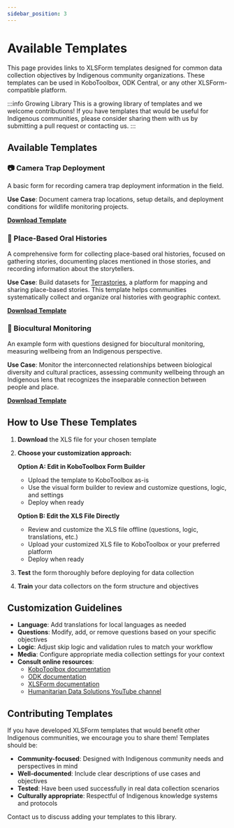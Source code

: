 ```yaml
---
sidebar_position: 3
---
```


# Available Templates

This page provides links to XLSForm templates designed for common data collection objectives by Indigenous community organizations. These templates can be used in KoboToolbox, ODK Central, or any other XLSForm-compatible platform.

:::info Growing Library
This is a growing library of templates and we welcome contributions! If you have templates that would be useful for Indigenous communities, please consider sharing them with us by submitting a pull request or contacting us.
:::

## Available Templates

### 📷 Camera Trap Deployment

A basic form for recording camera trap deployment information in the field.

**Use Case**: Document camera trap locations, setup details, and deployment conditions for wildlife monitoring projects.

**[Download Template](/xlsform-templates/camera_trap_deployment_(basic).xlsx)**

### 💬 Place-Based Oral Histories

A comprehensive form for collecting place-based oral histories, focused on gathering stories, documenting places mentioned in those stories, and recording information about the storytellers.

**Use Case**: Build datasets for [Terrastories](https://terrastories.app), a platform for mapping and sharing place-based stories. This template helps communities systematically collect and organize oral histories with geographic context.

**[Download Template](/xlsform-templates/place-based_oral_histories.xlsx)**

### 🌿 Biocultural Monitoring

An example form with questions designed for biocultural monitoring, measuring wellbeing from an Indigenous perspective.

**Use Case**: Monitor the interconnected relationships between biological diversity and cultural practices, assessing community wellbeing through an Indigenous lens that recognizes the inseparable connection between people and place.

**[Download Template](/xlsform-templates/biocultural_monitoring.xlsx)**

## How to Use These Templates

1. **Download** the XLS file for your chosen template

2. **Choose your customization approach:**

   **Option A: Edit in KoboToolbox Form Builder**
   - Upload the template to KoboToolbox as-is
   - Use the visual form builder to review and customize questions, logic, and settings
   - Deploy when ready

   **Option B: Edit the XLS File Directly**  
   - Review and customize the XLS file offline (questions, logic, translations, etc.)
   - Upload your customized XLS file to KoboToolbox or your preferred platform
   - Deploy when ready

3. **Test** the form thoroughly before deploying for data collection

4. **Train** your data collectors on the form structure and objectives

## Customization Guidelines

- **Language**: Add translations for local languages as needed
- **Questions**: Modify, add, or remove questions based on your specific objectives
- **Logic**: Adjust skip logic and validation rules to match your workflow
- **Media**: Configure appropriate media collection settings for your context
- **Consult online resources**:
  - [KoboToolbox documentation](https://support.kobotoolbox.org/)
  - [ODK documentation](https://docs.getodk.org/form-design-intro/)
  - [XLSForm documentation](https://xlsform.org/)
  - [Humanitarian Data Solutions YouTube channel](https://www.youtube.com/@HumanitarianDataSolutions)

## Contributing Templates

If you have developed XLSForm templates that would benefit other Indigenous communities, we encourage you to share them! Templates should be:

- **Community-focused**: Designed with Indigenous community needs and perspectives in mind
- **Well-documented**: Include clear descriptions of use cases and objectives
- **Tested**: Have been used successfully in real data collection scenarios
- **Culturally appropriate**: Respectful of Indigenous knowledge systems and protocols

Contact us to discuss adding your templates to this library.

